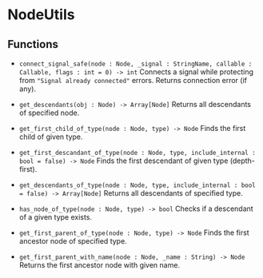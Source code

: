 # NodeUtils
## Functions
* `connect_signal_safe(node : Node, _signal : StringName, callable : Callable, flags : int = 0) -> int` Connects a signal while protecting from `"Signal already connected"` errors. Returns connection error (if any).

* `get_descendants(obj : Node) -> Array[Node]` Returns all descendants of specified node.
* `get_first_child_of_type(node : Node, type) -> Node` Finds the first child of given type.
* `get_first_descandant_of_type(node : Node, type, include_internal : bool = false) -> Node` Finds the first descendant of given type (depth-first).
* `get_descendants_of_type(node : Node, type, include_internal : bool = false) -> Array[Node]` Returns all descendants of specified type.
* `has_node_of_type(node : Node, type) -> bool` Checks if a descendant of a given type exists.

* `get_first_parent_of_type(node : Node, type) -> Node` Finds the first ancestor node of specified type.
* `get_first_parent_with_name(node : Node, _name : String) -> Node` Returns the first ancestor node with given name.
